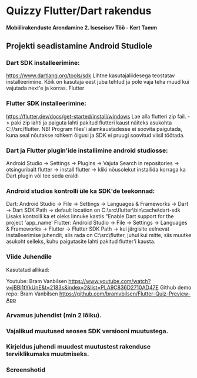 # Quizzy Flutter/Dart rakendus

#### Mobiilirakenduste Arendamine 2. Iseseisev Töö - Kert Tamm

## Projekti seadistamine Android Studiole

### Dart SDK installeerimine:
https://www.dartlang.org/tools/sdk
Lihtne kasutajaliidesega teostatav installeerimine. Kõik on kasutaja eest juba tehtud ja pole vaja teha muud kui vajutada next'e ja korras.
Flutter

### Flutter SDK installeerimine:
https://flutter.dev/docs/get-started/install/windows
Lae alla flutteri zip fail. -> paki zip lahti ja paiguta lahti pakitud flutteri kaust näiteks asukohta C://src/flutter. 
NB! Program files'i alamkaustadesse ei soovita paigutada, kuna seal nõutakse rohkem õigusi ja SDK ei pruugi soovitud viisil töötada.

### Dart ja Flutter plugin'ide installimine android studiosse:
Android Studio -> Settings -> Plugins -> Vajuta Search in repositories -> otsinguribalt flutter -> install flutter -> kliki nõusolekut installida korraga ka Dart plugin või tee seda eraldi

### Android studios kontrolli üle ka SDK'de teekonnad:
Dart:
Android Studio -> File -> Settings -> Languages & Frameworks -> Dart -> Dart SDK Path -> default location on C:\src\flutter\bin\cache\dart-sdk
Lisaks kontrolli ka et oleks linnuke kastis "Enable Dart support for the project 'app_name'
Flutter:
Android Studio -> File -> Settings -> Languages & Frameworks -> Flutter -> Flutter SDK Path -> kui järgisite eelnevat installeerimise juhendit, siis rada on C:\src\flutter, juhul kui mitte, siis muutke asukoht selleks, kuhu paigutasite lahti pakitud flutter'i kausta.

### Viide Juhendile
Kasutatud allikad: 

Youtube: Bram Vanbilsen https://www.youtube.com/watch?v=jBBl1tYkUnE&t=2183s&index=2&list=PLA9C836D2710AD47E
Github demo repo: Bram Vanbilsen https://github.com/bramvbilsen/Flutter-Quiz-Preview-App

### Arvamus juhendist (min 2 lõiku).

### Vajalikud muutused seoses SDK versiooni muutustega.

### Kirjeldus juhendi muudest muutustest rakenduse terviklikumaks muutmiseks.

### Screenshotid
